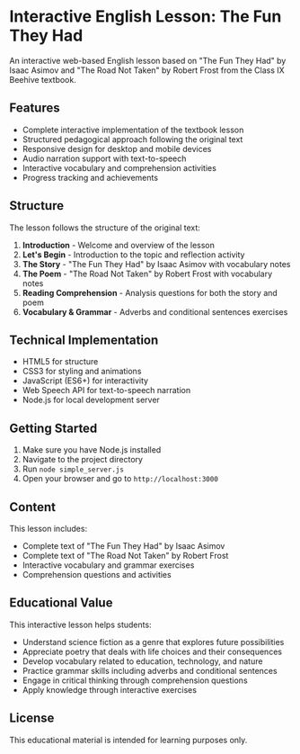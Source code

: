 # Interactive English Lesson: The Fun They Had

An interactive web-based English lesson based on "The Fun They Had" by Isaac Asimov and "The Road Not Taken" by Robert Frost from the Class IX Beehive textbook.

## Features

- Complete interactive implementation of the textbook lesson
- Structured pedagogical approach following the original text
- Responsive design for desktop and mobile devices
- Audio narration support with text-to-speech
- Interactive vocabulary and comprehension activities
- Progress tracking and achievements

## Structure

The lesson follows the structure of the original text:

1. **Introduction** - Welcome and overview of the lesson
2. **Let's Begin** - Introduction to the topic and reflection activity
3. **The Story** - "The Fun They Had" by Isaac Asimov with vocabulary notes
4. **The Poem** - "The Road Not Taken" by Robert Frost with vocabulary notes
5. **Reading Comprehension** - Analysis questions for both the story and poem
6. **Vocabulary & Grammar** - Adverbs and conditional sentences exercises

## Technical Implementation

- HTML5 for structure
- CSS3 for styling and animations
- JavaScript (ES6+) for interactivity
- Web Speech API for text-to-speech narration
- Node.js for local development server

## Getting Started

1. Make sure you have Node.js installed
2. Navigate to the project directory
3. Run `node simple_server.js`
4. Open your browser and go to `http://localhost:3000`

## Content

This lesson includes:

- Complete text of "The Fun They Had" by Isaac Asimov
- Complete text of "The Road Not Taken" by Robert Frost
- Interactive vocabulary and grammar exercises
- Comprehension questions and activities

## Educational Value

This interactive lesson helps students:

- Understand science fiction as a genre that explores future possibilities
- Appreciate poetry that deals with life choices and their consequences
- Develop vocabulary related to education, technology, and nature
- Practice grammar skills including adverbs and conditional sentences
- Engage in critical thinking through comprehension questions
- Apply knowledge through interactive exercises

## License

This educational material is intended for learning purposes only.
